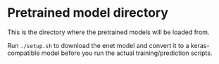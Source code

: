 # Pretrained model directory

This is the directory where the pretrained models will be loaded from.

Run `./setup.sh` to download the enet model and convert it to a keras-compatible model before you run the actual training/prediction scripts.
